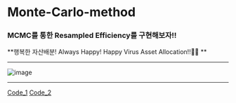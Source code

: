 # Monte-Carlo-method
### MCMC를 통한 Resampled Efficiency를 구현해보자!!

**행복한 자산배분! Always Happy! Happy Virus Asset Allocation!!🤘🤘 **
*****
![image](https://github.com/DART-KNU/Monte-Carlo-method/assets/154722795/fb1ac397-3679-43b4-8f20-bfdab8756d5a)

*****
[Code_1](https://github.com/robertmartin8/PyPortfolioOpt)
[Code_2](https://youtu.be/MxI78mpq_44?si=3A32xmbTmngkoPEj)



